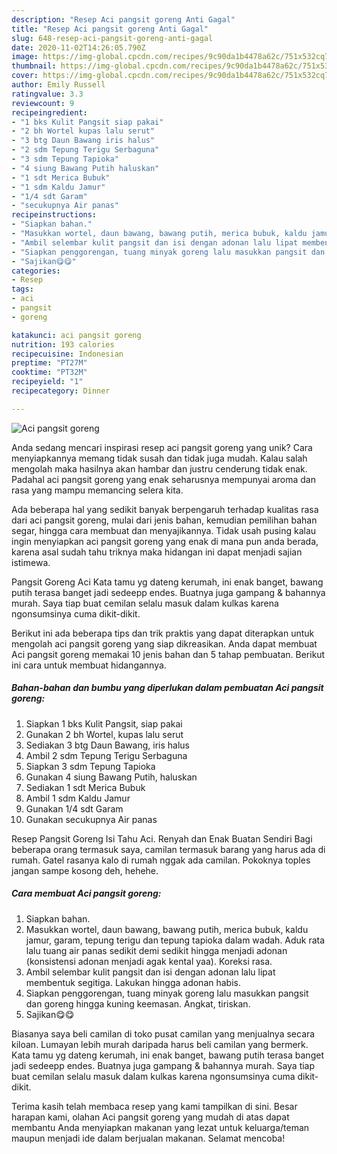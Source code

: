 ```yaml
---
description: "Resep Aci pangsit goreng Anti Gagal"
title: "Resep Aci pangsit goreng Anti Gagal"
slug: 648-resep-aci-pangsit-goreng-anti-gagal
date: 2020-11-02T14:26:05.790Z
image: https://img-global.cpcdn.com/recipes/9c90da1b4478a62c/751x532cq70/aci-pangsit-goreng-foto-resep-utama.jpg
thumbnail: https://img-global.cpcdn.com/recipes/9c90da1b4478a62c/751x532cq70/aci-pangsit-goreng-foto-resep-utama.jpg
cover: https://img-global.cpcdn.com/recipes/9c90da1b4478a62c/751x532cq70/aci-pangsit-goreng-foto-resep-utama.jpg
author: Emily Russell
ratingvalue: 3.3
reviewcount: 9
recipeingredient:
- "1 bks Kulit Pangsit siap pakai"
- "2 bh Wortel kupas lalu serut"
- "3 btg Daun Bawang iris halus"
- "2 sdm Tepung Terigu Serbaguna"
- "3 sdm Tepung Tapioka"
- "4 siung Bawang Putih haluskan"
- "1 sdt Merica Bubuk"
- "1 sdm Kaldu Jamur"
- "1/4 sdt Garam"
- "secukupnya Air panas"
recipeinstructions:
- "Siapkan bahan."
- "Masukkan wortel, daun bawang, bawang putih, merica bubuk, kaldu jamur, garam, tepung terigu dan tepung tapioka dalam wadah. Aduk rata lalu tuang air panas sedikit demi sedikit hingga menjadi adonan (konsistensi adonan menjadi agak kental yaa). Koreksi rasa."
- "Ambil selembar kulit pangsit dan isi dengan adonan lalu lipat membentuk segitiga. Lakukan hingga adonan habis."
- "Siapkan penggorengan, tuang minyak goreng lalu masukkan pangsit dan goreng hingga kuning keemasan. Angkat, tiriskan."
- "Sajikan😋😋"
categories:
- Resep
tags:
- aci
- pangsit
- goreng

katakunci: aci pangsit goreng 
nutrition: 193 calories
recipecuisine: Indonesian
preptime: "PT27M"
cooktime: "PT32M"
recipeyield: "1"
recipecategory: Dinner

---
```



![Aci pangsit goreng](https://img-global.cpcdn.com/recipes/9c90da1b4478a62c/751x532cq70/aci-pangsit-goreng-foto-resep-utama.jpg)

Anda sedang mencari inspirasi resep aci pangsit goreng yang unik? Cara menyiapkannya memang tidak susah dan tidak juga mudah. Kalau salah mengolah maka hasilnya akan hambar dan justru cenderung tidak enak. Padahal aci pangsit goreng yang enak seharusnya mempunyai aroma dan rasa yang mampu memancing selera kita.

Ada beberapa hal yang sedikit banyak berpengaruh terhadap kualitas rasa dari aci pangsit goreng, mulai dari jenis bahan, kemudian pemilihan bahan segar, hingga cara membuat dan menyajikannya. Tidak usah pusing kalau ingin menyiapkan aci pangsit goreng yang enak di mana pun anda berada, karena asal sudah tahu triknya maka hidangan ini dapat menjadi sajian istimewa.

Pangsit Goreng Aci Kata tamu yg dateng kerumah, ini enak banget, bawang putih terasa banget jadi sedeepp endes. Buatnya juga gampang &amp; bahannya murah. Saya tiap buat cemilan selalu masuk dalam kulkas karena ngonsumsinya cuma dikit-dikit.


Berikut ini ada beberapa tips dan trik praktis yang dapat diterapkan untuk mengolah aci pangsit goreng yang siap dikreasikan. Anda dapat membuat Aci pangsit goreng memakai 10 jenis bahan dan 5 tahap pembuatan. Berikut ini cara untuk membuat hidangannya.

<!--inarticleads1-->

##### Bahan-bahan dan bumbu yang diperlukan dalam pembuatan Aci pangsit goreng:

1. Siapkan 1 bks Kulit Pangsit, siap pakai
1. Gunakan 2 bh Wortel, kupas lalu serut
1. Sediakan 3 btg Daun Bawang, iris halus
1. Ambil 2 sdm Tepung Terigu Serbaguna
1. Siapkan 3 sdm Tepung Tapioka
1. Gunakan 4 siung Bawang Putih, haluskan
1. Sediakan 1 sdt Merica Bubuk
1. Ambil 1 sdm Kaldu Jamur
1. Gunakan 1/4 sdt Garam
1. Gunakan secukupnya Air panas


Resep Pangsit Goreng Isi Tahu Aci. Renyah dan Enak Buatan Sendiri Bagi beberapa orang termasuk saya, camilan termasuk barang yang harus ada di rumah. Gatel rasanya kalo di rumah nggak ada camilan. Pokoknya toples jangan sampe kosong deh, hehehe. 

<!--inarticleads2-->

##### Cara membuat Aci pangsit goreng:

1. Siapkan bahan.
1. Masukkan wortel, daun bawang, bawang putih, merica bubuk, kaldu jamur, garam, tepung terigu dan tepung tapioka dalam wadah. Aduk rata lalu tuang air panas sedikit demi sedikit hingga menjadi adonan (konsistensi adonan menjadi agak kental yaa). Koreksi rasa.
1. Ambil selembar kulit pangsit dan isi dengan adonan lalu lipat membentuk segitiga. Lakukan hingga adonan habis.
1. Siapkan penggorengan, tuang minyak goreng lalu masukkan pangsit dan goreng hingga kuning keemasan. Angkat, tiriskan.
1. Sajikan😋😋


Biasanya saya beli camilan di toko pusat camilan yang menjualnya secara kiloan. Lumayan lebih murah daripada harus beli camilan yang bermerk. Kata tamu yg dateng kerumah, ini enak banget, bawang putih terasa banget jadi sedeepp endes. Buatnya juga gampang &amp; bahannya murah. Saya tiap buat cemilan selalu masuk dalam kulkas karena ngonsumsinya cuma dikit-dikit. 

Terima kasih telah membaca resep yang kami tampilkan di sini. Besar harapan kami, olahan Aci pangsit goreng yang mudah di atas dapat membantu Anda menyiapkan makanan yang lezat untuk keluarga/teman maupun menjadi ide dalam berjualan makanan. Selamat mencoba!
